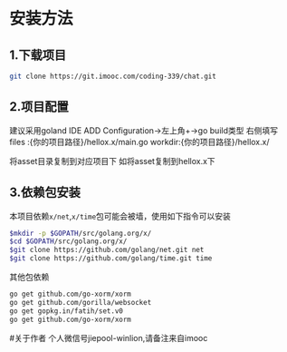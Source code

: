 # 安装方法
## 1.下载项目
```bash
git clone https://git.imooc.com/coding-339/chat.git
```


## 2.项目配置
建议采用goland IDE 
ADD Configuration->左上角+->go build类型
右侧填写
files :{你的项目路径}/hellox.x/main.go
workdir:{你的项目路径}/hellox.x/

将asset目录复制到对应项目下
如将asset复制到hellox.x下
## 3.依赖包安装

本项目依赖`x/net`,`x/time`包可能会被墙，使用如下指令可以安装
```bash
$mkdir -p $GOPATH/src/golang.org/x/
$cd $GOPATH/src/golang.org/x/
$git clone https://github.com/golang/net.git net
$git clone https://github.com/golang/time.git time
```
其他包依赖
```bash
go get github.com/go-xorm/xorm
go get github.com/gorilla/websocket
go get gopkg.in/fatih/set.v0
go get github.com/go-xorm/xorm
```
#关于作者
个人微信号jiepool-winlion,请备注来自imooc
